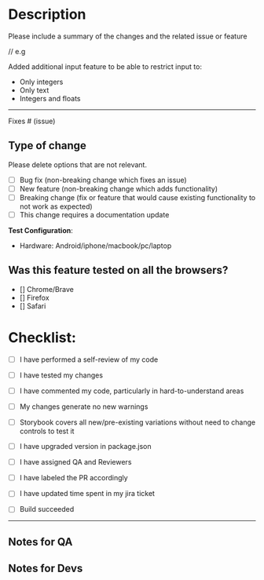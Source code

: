 

# Description

Please include a summary of the changes and the related issue or feature

// e.g

Added additional input feature to be able to restrict input to:

- Only integers
- Only text
- Integers and floats


---


Fixes # (issue)

## Type of change

Please delete options that are not relevant.

- [ ] Bug fix (non-breaking change which fixes an issue)
- [ ] New feature (non-breaking change which adds functionality)
- [ ] Breaking change (fix or feature that would cause existing functionality to not work as expected)
- [ ] This change requires a documentation update

**Test Configuration**:
* Hardware: Android/iphone/macbook/pc/laptop

## Was this feature tested on all the browsers?

- [] Chrome/Brave
- [] Firefox
- [] Safari 

# Checklist:

- [ ] I have performed a self-review of my code
- [ ] I have tested my changes
- [ ] I have commented my code, particularly in hard-to-understand areas
- [ ] My changes generate no new warnings
- [ ] Storybook covers all new/pre-existing variations without need to change controls to test it
- [ ] I have upgraded version in package.json
- [ ] I have assigned QA and Reviewers
- [ ] I have labeled the PR accordingly
- [ ] I have updated time spent in my jira ticket
- [ ] Build succeeded


---


## Notes for QA

## Notes for Devs
